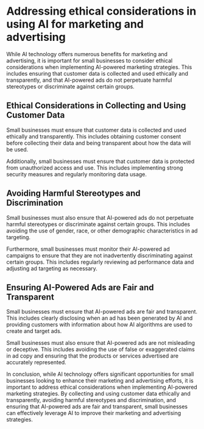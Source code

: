 # Addressing ethical considerations in using AI for marketing and advertising

While AI technology offers numerous benefits for marketing and advertising, it is important for small businesses to consider ethical considerations when implementing AI-powered marketing strategies. This includes ensuring that customer data is collected and used ethically and transparently, and that AI-powered ads do not perpetuate harmful stereotypes or discriminate against certain groups.

Ethical Considerations in Collecting and Using Customer Data
------------------------------------------------------------

Small businesses must ensure that customer data is collected and used ethically and transparently. This includes obtaining customer consent before collecting their data and being transparent about how the data will be used.

Additionally, small businesses must ensure that customer data is protected from unauthorized access and use. This includes implementing strong security measures and regularly monitoring data usage.

Avoiding Harmful Stereotypes and Discrimination
-----------------------------------------------

Small businesses must also ensure that AI-powered ads do not perpetuate harmful stereotypes or discriminate against certain groups. This includes avoiding the use of gender, race, or other demographic characteristics in ad targeting.

Furthermore, small businesses must monitor their AI-powered ad campaigns to ensure that they are not inadvertently discriminating against certain groups. This includes regularly reviewing ad performance data and adjusting ad targeting as necessary.

Ensuring AI-Powered Ads are Fair and Transparent
------------------------------------------------

Small businesses must ensure that AI-powered ads are fair and transparent. This includes clearly disclosing when an ad has been generated by AI and providing customers with information about how AI algorithms are used to create and target ads.

Small businesses must also ensure that AI-powered ads are not misleading or deceptive. This includes avoiding the use of false or exaggerated claims in ad copy and ensuring that the products or services advertised are accurately represented.

In conclusion, while AI technology offers significant opportunities for small businesses looking to enhance their marketing and advertising efforts, it is important to address ethical considerations when implementing AI-powered marketing strategies. By collecting and using customer data ethically and transparently, avoiding harmful stereotypes and discrimination, and ensuring that AI-powered ads are fair and transparent, small businesses can effectively leverage AI to improve their marketing and advertising strategies.
